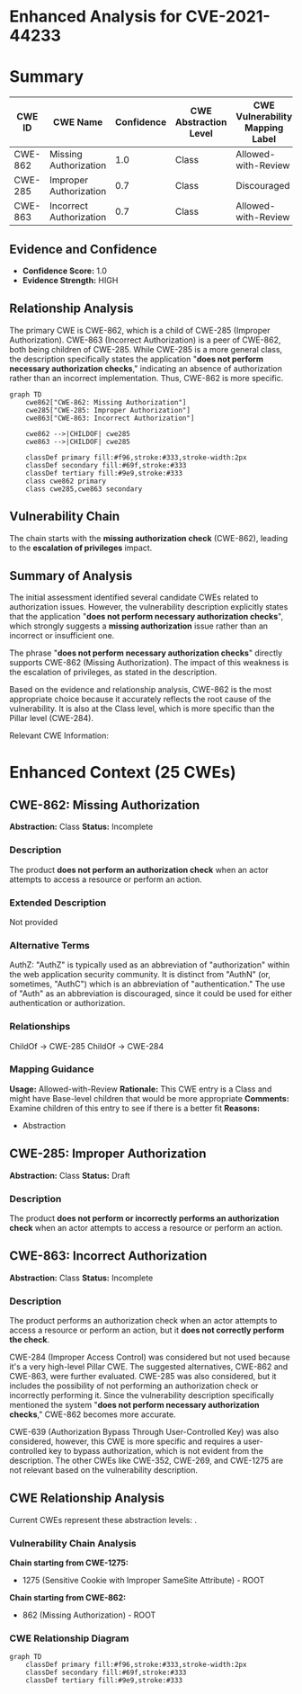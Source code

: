 # Enhanced Analysis for CVE-2021-44233

# Summary
| CWE ID | CWE Name | Confidence | CWE Abstraction Level | CWE Vulnerability Mapping Label | CWE-Vulnerability Mapping Notes |
|---|---|---|---|---|---|
| CWE-862 | Missing Authorization | 1.0 | Class | Allowed-with-Review | Primary CWE |
| CWE-285 | Improper Authorization | 0.7 | Class | Discouraged | Secondary Candidate |
| CWE-863 | Incorrect Authorization | 0.7 | Class | Allowed-with-Review | Secondary Candidate |

## Evidence and Confidence

*   **Confidence Score:** 1.0
*   **Evidence Strength:** HIGH

## Relationship Analysis
The primary CWE is CWE-862, which is a child of CWE-285 (Improper Authorization). CWE-863 (Incorrect Authorization) is a peer of CWE-862, both being children of CWE-285. While CWE-285 is a more general class, the description specifically states the application "**does not perform necessary authorization checks**," indicating an absence of authorization rather than an incorrect implementation. Thus, CWE-862 is more specific.

```mermaid
graph TD
    cwe862["CWE-862: Missing Authorization"]
    cwe285["CWE-285: Improper Authorization"]
    cwe863["CWE-863: Incorrect Authorization"]
    
    cwe862 -->|CHILDOF| cwe285
    cwe863 -->|CHILDOF| cwe285

    classDef primary fill:#f96,stroke:#333,stroke-width:2px
    classDef secondary fill:#69f,stroke:#333
    classDef tertiary fill:#9e9,stroke:#333
    class cwe862 primary
    class cwe285,cwe863 secondary
```

## Vulnerability Chain
The chain starts with the **missing authorization check** (CWE-862), leading to the **escalation of privileges** impact.

## Summary of Analysis
The initial assessment identified several candidate CWEs related to authorization issues. However, the vulnerability description explicitly states that the application "**does not perform necessary authorization checks**", which strongly suggests a **missing authorization** issue rather than an incorrect or insufficient one.

The phrase "**does not perform necessary authorization checks**" directly supports CWE-862 (Missing Authorization). The impact of this weakness is the escalation of privileges, as stated in the description.

Based on the evidence and relationship analysis, CWE-862 is the most appropriate choice because it accurately reflects the root cause of the vulnerability. It is also at the Class level, which is more specific than the Pillar level (CWE-284).

Relevant CWE Information:

# Enhanced Context (25 CWEs)

## CWE-862: Missing Authorization
**Abstraction:** Class
**Status:** Incomplete

### Description
The product **does not perform an authorization check** when an actor attempts to access a resource or perform an action.

### Extended Description
Not provided

### Alternative Terms
AuthZ: "AuthZ" is typically used as an abbreviation of "authorization" within the web application security community. It is distinct from "AuthN" (or, sometimes, "AuthC") which is an abbreviation of "authentication." The use of "Auth" as an abbreviation is discouraged, since it could be used for either authentication or authorization.

### Relationships
ChildOf -> CWE-285
ChildOf -> CWE-284

### Mapping Guidance
**Usage:** Allowed-with-Review
**Rationale:** This CWE entry is a Class and might have Base-level children that would be more appropriate
**Comments:** Examine children of this entry to see if there is a better fit
**Reasons:**
- Abstraction

## CWE-285: Improper Authorization
**Abstraction:** Class
**Status:** Draft

### Description
The product **does not perform or incorrectly performs an authorization check** when an actor attempts to access a resource or perform an action.

## CWE-863: Incorrect Authorization
**Abstraction:** Class
**Status:** Incomplete

### Description
The product performs an authorization check when an actor attempts to access a resource or perform an action, but it **does not correctly perform the check**.

CWE-284 (Improper Access Control) was considered but not used because it's a very high-level Pillar CWE. The suggested alternatives, CWE-862 and CWE-863, were further evaluated. CWE-285 was also considered, but it includes the possibility of not performing an authorization check or incorrectly performing it. Since the vulnerability description specifically mentioned the system "**does not perform necessary authorization checks**," CWE-862 becomes more accurate.

CWE-639 (Authorization Bypass Through User-Controlled Key) was also considered, however, this CWE is more specific and requires a user-controlled key to bypass authorization, which is not evident from the description. The other CWEs like CWE-352, CWE-269, and CWE-1275 are not relevant based on the vulnerability description.


## CWE Relationship Analysis

Current CWEs represent these abstraction levels: .


### Vulnerability Chain Analysis

**Chain starting from CWE-1275:**
- 1275 (Sensitive Cookie with Improper SameSite Attribute) - ROOT


**Chain starting from CWE-862:**
- 862 (Missing Authorization) - ROOT



### CWE Relationship Diagram

```mermaid
graph TD
    classDef primary fill:#f96,stroke:#333,stroke-width:2px
    classDef secondary fill:#69f,stroke:#333
    classDef tertiary fill:#9e9,stroke:#333
```